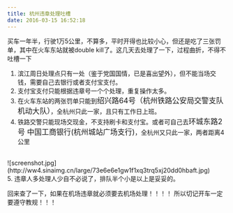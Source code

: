 ```yaml
---
title: 杭州违章处理吐槽
date: 2016-03-15 16:52:18
---
```

买车一年半，行驶1万5公里，不算多，平时开得也比较小心，但还是吃了三张罚单，其中在火车东站就被double kill了。这几天去处理了一下，过程曲折，不得不吐槽一下

1. 滨江周日处理点只有一处（鉴于党国国情，已是喜出望外），但不能当场交钱，需要自己去银行或者支付宝支付。
2. 支付宝支付只能根据违章号一个个处理，重复操作太多。
3. 在火车东站的两张罚单只能到<big>绍兴路64号（杭州铁路公安局交警支队机动大队）</big>，全杭州只此一家，且只有工作日上班。
4. 铁路交警只能现场交现金，不支持刷卡和支付宝。或者可自己去<big>环城东路2号 中国工商银行(杭州城站广场支行)</big>，全杭州又只此一家，两者距离4公里
<br />
![screenshot.jpg](http://ww4.sinaimg.cn/large/73e6e6e1gw1f1xq3trq5xj20dd0hbaft.jpg)
<br />
5. 违章人多处理人少自不必说了，排队半个小是以上是妥妥的。


回来查了一下，如果在机场违章就必须要去机场处理！！！！ 所以切记开车一定要遵守教规！！！

